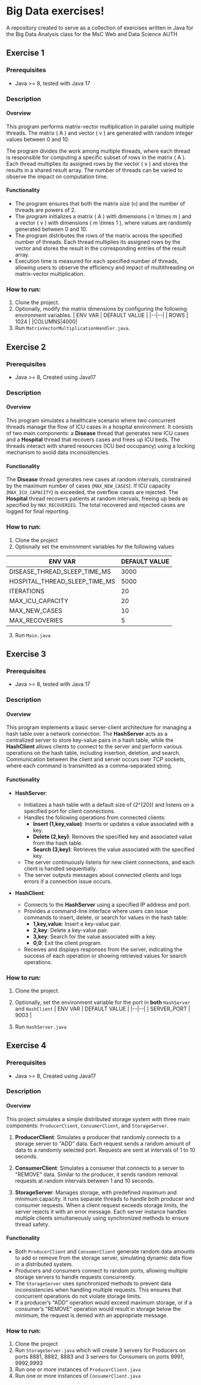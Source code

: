 
# Big Data exercises!

A repository created to serve as a collection of exercises written in Java for the Big Data Analysis class for the MsC Web and Data Science AUTH

## Exercise 1

### Prerequisites

- Java >= 8, tested with Java 17

### Description

#### Overview

This program performs matrix-vector multiplication in parallel using multiple threads. The matrix \( A \) and vector \( v \) are generated with random integer values between 0 and 10.

The program divides the work among multiple threads, where each thread is responsible for computing a specific subset of rows in the matrix \( A \). Each thread multiplies its assigned rows by the vector \( v \) and stores the results in a shared result array. The number of threads can be varied to observe the impact on computation time.

#### Functionality

- The program ensures that both the matrix size (`n`) and the number of threads are powers of 2.
- The program initializes a matrix \( A \) with dimensions \( n \times m \) and a vector \( v \) with dimensions \( m \times 1 \), where values are randomly generated between 0 and 10.
- The program distributes the rows of the matrix across the specified number of threads. Each thread multiplies its assigned rows by the vector and stores the result in the corresponding entries of the result array.
- Execution time is measured for each specified number of threads, allowing users to observe the efficiency and impact of multithreading on matrix-vector multiplication.

### How to run:
1. Clone the project.
2. Optionally, modify the matrix dimensions by configuring the following environment variables.
| ENV VAR | DEFAULT VALUE |
|--|--|
| ROWS | 1024 |
|COLUMNS|4000|
4. Run `MatrixVectorMultiplicationHandler.java`.

## Exercise 2
### Prerequisites

 - Java >= 8, Created using Java17

### Description

#### Overview

This program simulates a healthcare scenario where two concurrent threads manage the flow of ICU cases in a hospital environment. It consists of two main components: a **Disease** thread that generates new ICU cases and a **Hospital** thread that recovers cases and frees up ICU beds. The threads interact with shared resources (ICU bed occupancy) using a locking mechanism to avoid data inconsistencies.

#### Functionality

The **Disease** thread generates new cases at random intervals, constrained by the maximum number of cases (`MAX_NEW_CASES`). If ICU capacity (`MAX_ICU_CAPACITY`) is exceeded, the overflow cases are rejected. The **Hospital** thread recovers patients at random intervals, freeing up beds as specified by `MAX_RECOVERIES`. The total recovered and rejected cases are logged for final reporting.

### How to run:
1. Clone the project
2. Optionally set the environment variables for the following values

| ENV VAR | DEFAULT VALUE |
|--|--|
| DISEASE_THREAD_SLEEP_TIME_MS | 3000 |
|HOSPITAL_THREAD_SLEEP_TIME_MS|5000|
|ITERATIONS|20|
|MAX_ICU_CAPACITY|20|
|MAX_NEW_CASES|10|
|MAX_RECOVERIES|5|

3. Run `Main.java`

## Exercise 3

### Prerequisites

- Java >= 8, tested with Java 17

### Description

#### Overview

This program implements a basic server-client architecture for managing a hash table over a network connection. The **HashServer** acts as a centralized server to store key-value pairs in a hash table, while the **HashClient** allows clients to connect to the server and perform various operations on the hash table, including insertion, deletion, and search. Communication between the client and server occurs over TCP sockets, where each command is transmitted as a comma-separated string.

#### Functionality

- **HashServer**:
  - Initializes a hash table with a default size of \(2^{20}\) and listens on a specified port for client connections.
  - Handles the following operations from connected clients:
    - **Insert (1,key,value)**: Inserts or updates a value associated with a key.
    - **Delete (2,key)**: Removes the specified key and associated value from the hash table.
    - **Search (3,key)**: Retrieves the value associated with the specified key.
  - The server continuously listens for new client connections, and each client is handled sequentially.
  - The server outputs messages about connected clients and logs errors if a connection issue occurs.

- **HashClient**:
  - Connects to the **HashServer** using a specified IP address and port.
  - Provides a command-line interface where users can issue commands to insert, delete, or search for values in the hash table:
    - **1,key,value**: Insert a key-value pair.
    - **2,key**: Delete a key-value pair.
    - **3,key**: Search for the value associated with a key.
    - **0,0**: Exit the client program.
  - Receives and displays responses from the server, indicating the success of each operation or showing retrieved values for search operations.

### How to run:
1. Clone the project.
2. Optionally, set the environment variable for the port in **both** `HashServer` and `HashClient`
| ENV VAR | DEFAULT VALUE |
|--|--|
| SERVER_PORT | 9003 |

4. Run `HashServer.java`


## Exercise 4
### Prerequisites

 - Java >= 8, Created using Java17

### Description

#### Overview 
This project simulates a simple distributed storage system with three main components: `ProducerClient`, `ConsumerClient`, and `StorageServer`.

1.  **ProducerClient**: Simulates a producer that randomly connects to a storage server to "ADD" data. Each request sends a random amount of data to a randomly selected port. Requests are sent at intervals of 1 to 10 seconds.
    
3.  **ConsumerClient**: Simulates a consumer that connects to a server to "REMOVE" data. Similar to the producer, it sends random removal requests at random intervals between 1 and 10 seconds.
    
4.  **StorageServer**: Manages storage, with predefined maximum and minimum capacity. It runs separate threads to handle both producer and consumer requests. When a client request exceeds storage limits, the server rejects it with an error message. Each server instance handles multiple clients simultaneously using synchronized methods to ensure thread safety.

#### Functionality 

- Both `ProducerClient` and `ConsumerClient` generate random data amounts to add or remove from the storage server, simulating dynamic data flow in a distributed system.
- Producers and consumers connect to random ports, allowing multiple storage servers to handle requests concurrently. 
- The `StorageServer` uses synchronized methods to prevent data inconsistencies when handling multiple requests. This ensures that concurrent operations do not violate storage limits. 
- If a producer’s "ADD" operation would exceed maximum storage, or if a consumer’s "REMOVE" operation would result in storage below the minimum, the request is denied with an appropriate message.

### How to run:
1. Clone the project
2. Run `StorageServer.java` which will create 3 servers for Producers on ports 8881, 8882, 8883 and 3 servers for Consumers on ports 9991, 9992,9993
3. Run one or more instances of `ProducerClient.java` 
4. Run one or more instances of `ConsumerClient.java` 
